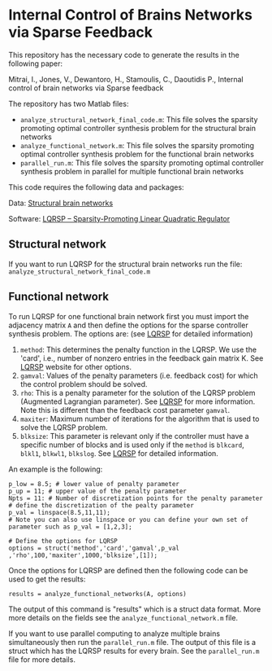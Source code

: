# Internal Control of Brains Networks via Sparse Feedback

This repository has the necessary code to generate the results in the following paper:

Mitrai, I., Jones, V., Dewantoro, H., Stamoulis, C., Daoutidis P., Internal control of brain networks via Sparse feedback

The repository has two Matlab files:

 - `analyze_structural_network_final_code.m`: This file solves the sparsity promoting optimal controller synthesis problem for the structural brain networks
 - `analyze_functional_network.m`: This file solves the sparsity promoting optimal controller synthesis problem for the functional brain networks
 - `parallel_run.m`: This file solves the sparsity promoting optimal controller synthesis problem in parallel for multiple functional brain networks


This code requires the following data and packages:

Data: [Structural brain networks](https://complexsystemsupenn.com/s/NCTfMRI30SubScale60_ROI_volcorrected.mat) 

Software: [LQRSP – Sparsity-Promoting Linear Quadratic Regulator](http://www.ece.umn.edu/users/mihailo/software/lqrsp/)

## Structural network
If you want to run LQRSP for the structural brain networks run the file: `analyze_structural_network_final_code.m`

## Functional network
To run LQRSP for one functional brain network first you must import the adjacency matrix `A` and then define the options for the sparse controller synthesis problem. The options are: (see [LQRSP](http://www.ece.umn.edu/users/mihailo/software/lqrsp/) for detailed information)
1. `method`: This determines the penalty function in the LQRSP. We use the 'card', i.e., number of nonzero entries in the feedback gain matrix K. See [LQRSP](http://www.ece.umn.edu/users/mihailo/software/lqrsp/) website for other options.
2. `gamval`: Values of the penalty parameters (i.e. feedback cost) for which the control problem should be solved.
3. `rho`: This is a penalty parameter for the solution of the LQRSP problem (Augmented Lagrangian parameter). See [LQRSP](http://www.ece.umn.edu/users/mihailo/software/lqrsp/) for more information. Note this is different than the feedback cost parameter `gamval`.
4. `maxiter`: Maximum number of iterations for the algorithm that is used to solve the LQRSP problem.
5. `blksize`: This parameter is relevant only if the controller must have a specific number of blocks and is used only if the `method` is `blkcard`, `blkl1`, `blkwl1`, `blkslog`. See [LQRSP](http://www.ece.umn.edu/users/mihailo/software/lqrsp/) for detailed information.

An example is the following:
```
p_low = 8.5; # lower value of penalty parameter
p_up = 11; # upper value of the penalty parameter
Npts = 11: # Number of discretization points for the penalty parameter
# define the discretization of the pealty parameter 
p_val = linspace(8.5,11,11); 
# Note you can also use linspace or you can define your own set of parameter such as p_val = [1,2,3];

# Define the options for LQRSP
options = struct('method','card','gamval',p_val ,'rho',100,'maxiter',1000,'blksize',[1]);
```
Once the options for LQRSP are defined then the following code can be used to get the results:
```
results = analyze_functional_networks(A, options)
```
The output of this command is "results" which is a struct data format. More more details on the fields see the `analyze_functional_network.m` file.

If you want to use parallel computing to analyze multiple brains simultaneously then run the `parallel_run.m` file. The output of this file is a struct which has the LQRSP results for every brain. See the `parallel_run.m` file for more details. 

